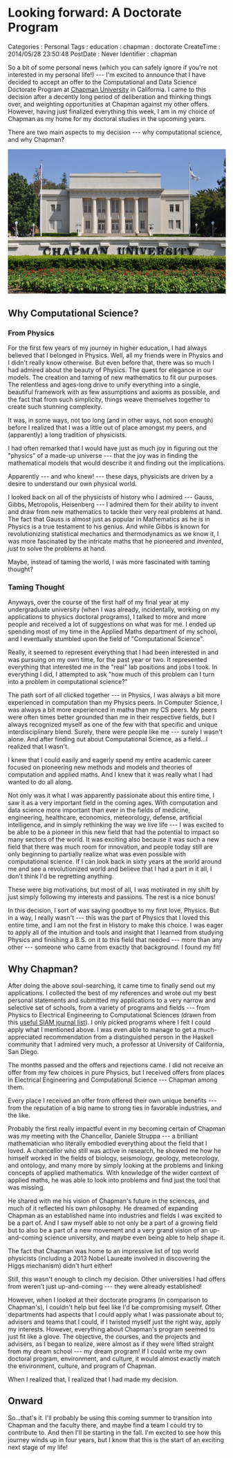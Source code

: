 Looking forward: A Doctorate Program
====================================

Categories
:   Personal
Tags
:   education
:   chapman
:   doctorate
CreateTime
:   2014/05/28 23:50:48
PostDate
:   Never
Identifier
:   chapman

So a bit of some personal news (which you can safely ignore if you're not
interested in my personal life!) --- I'm excited to announce that I have
decided to accept an offer to the Computational and Data Science Doctorate
Program at [Chapman University][chapman] in California.  I came to this
decision after a decently long period of deliberation and thinking things
over, and weighting opportunities at Chapman against my other offers.
However, having just finalized everything this week, I am in my choice of
Chapman as my home for my doctoral studies in the upcoming years.

[chapman]: http://www.chapman.edu/

There are two main aspects to my decision --- why computational science, and
why Chapman?

![Williams Hall --- Chapman University (Photo by Tom Arthur)](/img/entries/chapman/williams-hall.jpg "Williams Hall --- Chapman University (Photo by Tom Arthur)")

Why Computational Science?
--------------------------

### From Physics

For the first few years of my journey in higher education, I had always
believed that I belonged in Physics.  Well, all my friends were in Physics and
I didn't really know otherwise.  But even before that, there was so much I had
admired about the beauty of Physics.  The quest for elegance in our
models.  The creation and taming of new mathematics to fit our purposes.
The relentless and ages-long drive to unify everything into a single,
beautiful framework with as few assumptions and axioms as possible, and the
fact that from such simplicity, things weave themselves together to create
such stunning complexity.

It was, in some ways, not too long (and in other ways, not soon enough) before
I realized that I was a little out of place amongst my peers, and (apparently)
a long tradition of physicists.

I had often remarked that I would have just as much joy in figuring out the
"physics" of a made-up universe --- that the joy was in finding the
mathematical models that would describe it and finding out the implications.

Apparently --- and who knew! --- these days, physicists are driven by a desire
to understand our own physical world.

I looked back on all of the physicists of history who I admired --- Gauss,
Gibbs, Metropolis, Heisenberg --- I admired them for their ability to invent
and draw from new mathematics to tackle their very real problems at hand.  The
fact that Gauss is almost just as popular in Mathematics as he is in Physics
is a true testament to his genius.  And while Gibbs is known for
revolutionizing statistical mechanics and thermodynamics as we know it, I was
more fascinated by the intricate maths that he pioneered and *invented*,
*just* to solve the problems at hand.

Maybe, instead of taming the world, I was more fascinated with taming thought?

### Taming Thought

Anyways, over the course of the first half of my final year at my
undergraduate university (when I was already, incidentally, working on my
applications to physics doctoral programs), I talked to more and more people
and received a lot of suggestions on what was for me.  I ended up spending
most of my time in the Applied Maths department of my school, and I eventually
stumbled upon the field of "Computational Science".

Really, it seemed to represent everything that I had been interested in and
was pursuing on my own time, for the past year or two.  It represented
everything that interested me in the "real" lab positions and jobs I took.  In
everything I did, I attempted to ask "how much of this problem can I turn into
a problem in computational science?"

The path sort of all clicked together --- in Physics, I was always a bit more
experienced in computation than my Physics peers.  In Computer Science, I was
always a bit more experienced in maths than my CS peers.  My peers were often
times better grounded than me in their respective fields, but I always
recognized myself as one of the few with that specific and unique
interdisciplinary blend. Surely, there were people like me --- surely I wasn't
alone.  And after finding out about Computational Science, as a field...I
realized that I wasn't.

I knew that I could easily and eagerly spend my entire academic career focused
on pioneering new methods and models and theories of computation and applied
maths.  And I knew that it was really what I had wanted to do all along.

Not only was it what I was apparently passionate about this entire time, I saw
it as a very important field in the coming ages.  With computation and data
science more important than ever in the fields of medicine, engineering,
healthcare, economics, meteorology, defense, artificial intelligence, and in
simply rethinking the way we live life --- I was excited to be able to be a
pioneer in this new field that had the potential to impact so many sectors of
the world.  It was exciting also because it was such a new field that there
was much room for innovation, and people today still are only beginning to
partially realize what was even possible with computational science.  If I can
look back in sixty years at the world around me and see a revolutionized world
and believe that I had a part in it all, I don't think I'd be regretting
anything.

These were big motivations, but most of all, I was motivated in my shift by
just simply following my interests and passions.  The rest is a nice bonus!

In this decision, I sort of was saying goodbye to my first love, Physics.  But
in a way, I really wasn't --- this was the part of Physics that I loved this
entire time, and I am not the first in History to make this choice.  I was
eager to apply all of the intuition and tools and insight that I learned from
studying Physics and finishing a B.S. on it to this field that needed --- more
than any other --- someone who came from exactly that background.  I found my
fit!

Why Chapman?
------------

After doing the above soul-searching, it came time to finally send out my
applications.  I collected the best of my references and wrote out my best
personal statements and submitted my applications to a very narrow and
selective set of schools, from a variety of programs and fields --- from
Physics to Electrical Engineering to Computational Sciences (drawn from this
[useful SIAM journal list][siam]).  I only picked programs where I felt I
could apply what I mentioned above.  I was even able to manage to get a
much-appreciated recommendation from a distinguished person in the Haskell
community that I admired very much, a professor at University of California,
San Diego.

[siam]: http://www.siam.org/students/resources/cse_programs.php

The months passed and the offers and rejections came.  I did not receive an
offer from my few choices in pure Physics, but I received offers from places
in Electrical Engineering and Computational Science --- Chapman among them.

Every place I received an offer from offered their own unique benefits ---
from the reputation of a big name to strong ties in favorable industries, and
the like.

Probably the first really impactful event in my becoming certain of Chapman
was my meeting with the Chancellor, Daniele Struppa --- a brilliant
mathematician who literally embodied everything about the field that I loved.
A chancellor who still was active in research, he showed me how he himself
worked in the fields of biology, seismology, geology, meteorology, and
ontology, and many more by simply looking at the problems and linking concepts
of applied mathematics.  With knowledge of the wider context of applied maths,
he was able to look into problems and find just the tool that was missing.

He shared with me his vision of Chapman's future in the sciences, and much of
it reflected his own philosophy.  He dreamed of expanding Chapman as an
established name into industries and fields I was excited to be a part of. And
I saw myself able to not only be a part of a growing field but to also be a
part of a new movement and a very grand vision of an up-and-coming science
university, and maybe even being able to help shape it.

The fact that Chapman was home to an impressive list of top world physicists
(including a 2013 Nobel Laureate involved in discovering the Higgs mechanism)
didn't hurt either!

Still, this wasn't enough to clinch my decision.  Other universities I had
offers from weren't just up-and-coming --- they were already established!

However, when I looked at their doctorate programs (in comparison to
Chapman's), I couldn't help but feel like I'd be compromising myself.  Other
departments had aspects that I could apply what I was passionate about to;
advisers and teams that I could, if I twisted myself just the right way, apply
my interests.  However, everything about Chapman's program seemed to just fit
like a glove.  The objective, the courses, and the projects and advisers, as I
began to realize, were almost as if they were lifted straight from my dream
school --- my dream program!  If I could write my own doctoral program,
environment, and culture, it would almost exactly match the environment,
culture, and program of Chapman.

When I realized that, I realized that I had made my decision.

Onward
------

So...that's it.  I'll probably be using this coming summer to transition into
Chapman and the faculty there, and maybe find a team I could try to contribute
to.  And then I'll be starting in the fall.  I'm excited to see how this
journey winds up in four years, but I know that this is the start of an
exciting next stage of my life!

